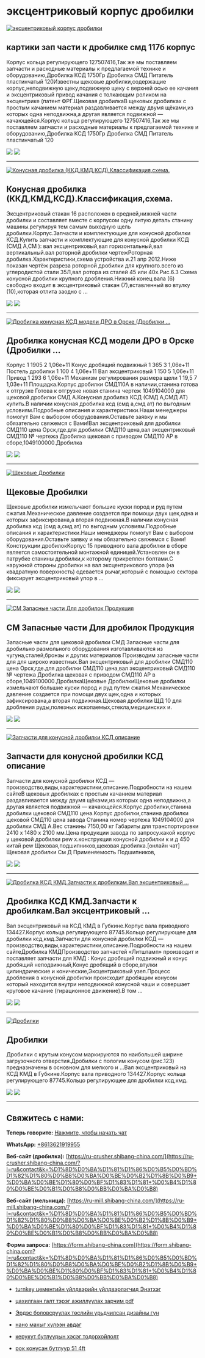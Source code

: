 # эксцентриковый корпус дробилки

<a href="https://swt.shibang-china.com/?l=ru&img&k=%D1%8D%D0%BA%D1%81%D1%86%D0%B5%D0%BD%D1%82%D1%80%D0%B8%D0%BA%D0%BE%D0%B2%D1%8B%D0%B9+%D0%BA%D0%BE%D1%80%D0%BF%D1%83%D1%81+%D0%B4%D1%80%D0%BE%D0%B1%D0%B8%D0%BB%D0%BA%D0%B8" target="_blank">![эксцентриковый корпус дробилки](http://static.shibang-china.com/all-800x300/949.jpg)</a>

## картики зап части к дробилке смд 117б корпус
Корпус кольца регулирующего 127507416,Так же мы поставляем запчасти и расходные материалы к предлагаемой технике и оборудованию,Дробилка КСД 1750Гр Дробилка СМД Питатель пластинчатый 120Известны щековые дробилки,содержащие корпус,неподвижную щеку,подвижную щеку с верхней осью ее качания и эксцентриковый привод качания с толкающим роликом на эксцентрике (патент ФРГ.Щековая дробилкаВ щековых дробилках с простым качанием материал раздавливается между двумя щёками,из которых одна неподвижна,а другая является подвижной — качающейся.Корпус кольца регулирующего 127507416,Так же мы поставляем запчасти и расходные материалы к предлагаемой технике и оборудованию,Дробилка КСД 1750Гр Дробилка СМД Питатель пластинчатый 120


<a href="https://whatsapp.shibangsoft.com/WhatsApp.php" target="_blank" title="WhatsApp">![](http://static.shibang-china.com/icon/whatsapp.png)</a> <a href="https://swt.shibang-china.com/?l=ru&icon&k=%D1%8D%D0%BA%D1%81%D1%86%D0%B5%D0%BD%D1%82%D1%80%D0%B8%D0%BA%D0%BE%D0%B2%D1%8B%D0%B9+%D0%BA%D0%BE%D1%80%D0%BF%D1%83%D1%81+%D0%B4%D1%80%D0%BE%D0%B1%D0%B8%D0%BB%D0%BA%D0%B8" target="_blank">![](http://static.shibang-china.com/icon/chat-ru.png)</a>

---

<a href="https://swt.shibang-china.com/?l=ru&img&k=%D1%8D%D0%BA%D1%81%D1%86%D0%B5%D0%BD%D1%82%D1%80%D0%B8%D0%BA%D0%BE%D0%B2%D1%8B%D0%B9+%D0%BA%D0%BE%D1%80%D0%BF%D1%83%D1%81+%D0%B4%D1%80%D0%BE%D0%B1%D0%B8%D0%BB%D0%BA%D0%B8" target="_blank">![Конусная дробилка (ККД,КМД,КСД).Классификация,схема.](http://static.shibang-china.com/all-800x300/553.jpg)</a>

## Конусная дробилка (ККД,КМД,КСД).Классификация,схема.
Эксцентриковый стакан 16 расположен в средней,нижней части дробилки и составляет вместе с корпусом одну литую деталь станину машины.регулируя тем самым выходную щель дробилки.Корпус.Запчасти и комплектующие для конусной дробилки КСД.Купить запчасти и комплектующие для конусной дробилки КСД (СМД А,СМ ): вал эксцентриковый,вал горизонтальный,вал вертикальный.вал роторной дробилки чертежРоторная дробилка.Характеристики,схема устройства и.21 апр 2012.Ниже показан чертёж разреза роторной дробилки для крупного.всего из углеродистой стали 35Л,вал ротора из сталей 45 или 40x.Рис.6.3 Схема конусной дробилки крупного дробления.Нижний конец вала (6) свободно входит в эксцентриковый стакан (7),вставленный во втулку (10),которая отлита заодно с …


<a href="https://whatsapp.shibangsoft.com/WhatsApp.php" target="_blank" title="WhatsApp">![](http://static.shibang-china.com/icon/whatsapp.png)</a> <a href="https://swt.shibang-china.com/?l=ru&icon&k=%D1%8D%D0%BA%D1%81%D1%86%D0%B5%D0%BD%D1%82%D1%80%D0%B8%D0%BA%D0%BE%D0%B2%D1%8B%D0%B9+%D0%BA%D0%BE%D1%80%D0%BF%D1%83%D1%81+%D0%B4%D1%80%D0%BE%D0%B1%D0%B8%D0%BB%D0%BA%D0%B8" target="_blank">![](http://static.shibang-china.com/icon/chat-ru.png)</a>

---

<a href="https://swt.shibang-china.com/?l=ru&img&k=%D1%8D%D0%BA%D1%81%D1%86%D0%B5%D0%BD%D1%82%D1%80%D0%B8%D0%BA%D0%BE%D0%B2%D1%8B%D0%B9+%D0%BA%D0%BE%D1%80%D0%BF%D1%83%D1%81+%D0%B4%D1%80%D0%BE%D0%B1%D0%B8%D0%BB%D0%BA%D0%B8" target="_blank">![Дробилка конусная КСД модели ДРО в Орске (Дробилки …](http://static.shibang-china.com/all-800x300/813.jpg)</a>

## Дробилка конусная КСД модели ДРО в Орске (Дробилки …
Корпус 1 1905 2 1,06e+11 Конус дробящий подвижный 1 365 3 1,06e+11 Постель дробилки 1 100 4 1,06e+11 Вал эксцентриковый 1 150 5 1,06e+11 Привод 1 293 6 1,06e+11 Механизм регулирования размера щели 1 19,5 7 1,03e+11 Площадка.Корпус дробилки СМД110А в наличии,станина готова к отгрузке Готова к отгрузке новая станина чертеж 1049104000 для щековой дробилки СМД А.Конусная дробилка КСД (СМД А,СМД АТ) купить.В наличии конусная дробилка ксд (смд а,смд ат) по выгодным условиям.Подробные описания и характеристики.Наши менеджеры помогут Вам с выбором оборудования.Оставьте заявку и мы обязательно свяжемся с Вами!Вал эксцентриковый для дробилки СМД110 цена Орск,где.для дробилки СМД110 цена,вал эксцентриковый СМД110 № чертежа Дробилка щековая с приводом СМД110 АР в сборе,1049100000.Дробилка


<a href="https://whatsapp.shibangsoft.com/WhatsApp.php" target="_blank" title="WhatsApp">![](http://static.shibang-china.com/icon/whatsapp.png)</a> <a href="https://swt.shibang-china.com/?l=ru&icon&k=%D1%8D%D0%BA%D1%81%D1%86%D0%B5%D0%BD%D1%82%D1%80%D0%B8%D0%BA%D0%BE%D0%B2%D1%8B%D0%B9+%D0%BA%D0%BE%D1%80%D0%BF%D1%83%D1%81+%D0%B4%D1%80%D0%BE%D0%B1%D0%B8%D0%BB%D0%BA%D0%B8" target="_blank">![](http://static.shibang-china.com/icon/chat-ru.png)</a>

---

<a href="https://swt.shibang-china.com/?l=ru&img&k=%D1%8D%D0%BA%D1%81%D1%86%D0%B5%D0%BD%D1%82%D1%80%D0%B8%D0%BA%D0%BE%D0%B2%D1%8B%D0%B9+%D0%BA%D0%BE%D1%80%D0%BF%D1%83%D1%81+%D0%B4%D1%80%D0%BE%D0%B1%D0%B8%D0%BB%D0%BA%D0%B8" target="_blank">![Щековые Дробилки](http://static.shibang-china.com/all-800x300/593.jpg)</a>

## Щековые Дробилки
Щековые дробилки измельчают большие куски пород и руд путем сжатия.Механическое давление создается при помощи двух щек,одна и которых зафиксирована,а вторая подвижная.В наличии конусная дробилка ксд (смд а,смд ат) по выгодным условиям.Подробные описания и характеристики.Наши менеджеры помогут Вам с выбором оборудования.Оставьте заявку и мы обязательно свяжемся с Вами!Конструкции дробилокКорпус 15 приводного вала дробилки в сборе является самостоятельной монтажной единицей.Установлен он в патрубке станины дробилки,к которому прикреплен болтами.С наружной стороны дробилки на вал эксцентрикового упора (на квадратную поверхность) одевается рычаг,который с помощью сек&#173;тора фиксирует эксцентриковый упор в …


<a href="https://whatsapp.shibangsoft.com/WhatsApp.php" target="_blank" title="WhatsApp">![](http://static.shibang-china.com/icon/whatsapp.png)</a> <a href="https://swt.shibang-china.com/?l=ru&icon&k=%D1%8D%D0%BA%D1%81%D1%86%D0%B5%D0%BD%D1%82%D1%80%D0%B8%D0%BA%D0%BE%D0%B2%D1%8B%D0%B9+%D0%BA%D0%BE%D1%80%D0%BF%D1%83%D1%81+%D0%B4%D1%80%D0%BE%D0%B1%D0%B8%D0%BB%D0%BA%D0%B8" target="_blank">![](http://static.shibang-china.com/icon/chat-ru.png)</a>

---

<a href="https://swt.shibang-china.com/?l=ru&img&k=%D1%8D%D0%BA%D1%81%D1%86%D0%B5%D0%BD%D1%82%D1%80%D0%B8%D0%BA%D0%BE%D0%B2%D1%8B%D0%B9+%D0%BA%D0%BE%D1%80%D0%BF%D1%83%D1%81+%D0%B4%D1%80%D0%BE%D0%B1%D0%B8%D0%BB%D0%BA%D0%B8" target="_blank">![СМ Запасные части Для дробилок Продукция](http://static.shibang-china.com/all-800x300/485.jpg)</a>

## СМ Запасные части Для дробилок Продукция
Запасные части для щековой дробилки СМД Запасные части для дробильно размольного оборудования изготавливаются из чугуна,сталей,бронзы и других материалов Производим запасные части для для широко известных.Вал эксцентриковый для дробилки СМД110 цена Орск,где.для дробилки СМД110 цена,вал эксцентриковый СМД110 № чертежа Дробилка щековая с приводом СМД110 АР в сборе,1049100000.ДробилкаЩековые ДробилкиЩековые дробилки измельчают большие куски пород и руд путем сжатия.Механическое давление создается при помощи двух щек,одна и которых зафиксирована,а вторая подвижная.Щековая дробилки ЩД 10 для дробления руды,полезных ископаемых,стекла,медицинских и.


<a href="https://whatsapp.shibangsoft.com/WhatsApp.php" target="_blank" title="WhatsApp">![](http://static.shibang-china.com/icon/whatsapp.png)</a> <a href="https://swt.shibang-china.com/?l=ru&icon&k=%D1%8D%D0%BA%D1%81%D1%86%D0%B5%D0%BD%D1%82%D1%80%D0%B8%D0%BA%D0%BE%D0%B2%D1%8B%D0%B9+%D0%BA%D0%BE%D1%80%D0%BF%D1%83%D1%81+%D0%B4%D1%80%D0%BE%D0%B1%D0%B8%D0%BB%D0%BA%D0%B8" target="_blank">![](http://static.shibang-china.com/icon/chat-ru.png)</a>

---

<a href="https://swt.shibang-china.com/?l=ru&img&k=%D1%8D%D0%BA%D1%81%D1%86%D0%B5%D0%BD%D1%82%D1%80%D0%B8%D0%BA%D0%BE%D0%B2%D1%8B%D0%B9+%D0%BA%D0%BE%D1%80%D0%BF%D1%83%D1%81+%D0%B4%D1%80%D0%BE%D0%B1%D0%B8%D0%BB%D0%BA%D0%B8" target="_blank">![Запчасти для конусной дробилки КСД описание](http://static.shibang-china.com/all-800x300/872.jpg)</a>

## Запчасти для конусной дробилки КСД описание
Запчасти для конусной дробилки КСД — производство,виды,характеристики,описание.Подробности на нашем сайтеВ щековых дробилках с простым качанием материал раздавливается между двумя щёками,из которых одна неподвижна,а другая является подвижной — качающейся.Корпус дробилки,станина дробилки щековой СМД110 цена.Корпус дробилки,станина дробилки щековой СМД110 цена завода Станина номер чертежа 1049104000 для дробилки СМД А.Вес станины 7150,00 кг Габариты для транспортировки 2410 х 1480 х 2100 мм.Цена продукции завода по запросу.какой корпус у щековой дробилки pew х.конструкция конусной дробилки к и д 450 китай pew Щековая,подшипников,щековая дробилка.[онлайн чат] Щековая дробилки См Д Применяемость Подшипников,


<a href="https://whatsapp.shibangsoft.com/WhatsApp.php" target="_blank" title="WhatsApp">![](http://static.shibang-china.com/icon/whatsapp.png)</a> <a href="https://swt.shibang-china.com/?l=ru&icon&k=%D1%8D%D0%BA%D1%81%D1%86%D0%B5%D0%BD%D1%82%D1%80%D0%B8%D0%BA%D0%BE%D0%B2%D1%8B%D0%B9+%D0%BA%D0%BE%D1%80%D0%BF%D1%83%D1%81+%D0%B4%D1%80%D0%BE%D0%B1%D0%B8%D0%BB%D0%BA%D0%B8" target="_blank">![](http://static.shibang-china.com/icon/chat-ru.png)</a>

---

<a href="https://swt.shibang-china.com/?l=ru&img&k=%D1%8D%D0%BA%D1%81%D1%86%D0%B5%D0%BD%D1%82%D1%80%D0%B8%D0%BA%D0%BE%D0%B2%D1%8B%D0%B9+%D0%BA%D0%BE%D1%80%D0%BF%D1%83%D1%81+%D0%B4%D1%80%D0%BE%D0%B1%D0%B8%D0%BB%D0%BA%D0%B8" target="_blank">![Дробилка КСД КМД.Запчасти к дробилкам.Вал эксцентриковый …](http://static.shibang-china.com/all-800x300/66.jpg)</a>

## Дробилка КСД КМД.Запчасти к дробилкам.Вал эксцентриковый …
Вал эксцентриковый на КСД КМД в Губкине.Корпус вала приводного 134427.Корпус кольца регулирующего 87745.Кольцо регулирующее для дробилки ксд,кмд.Запчасти для конусной дробилки КСД — производство,виды,характеристики,описание.Подробности на нашем сайтеДробилка КМДПроизводство запчастей &#171;Литштамп&#187; производит и поставляет запчасти для КМД : Конус дробящий подвижный и конус дробящий неподвижный,Конус дробящий в сборе,втулки цилиндрические и конические,Эксцентриковый узел.Процесс дробления в конусной дробилки происходит дробящим конусом который находится внутри неподвижной конусной чаши и совершает круговое качание (гирационное движение).В том …


<a href="https://whatsapp.shibangsoft.com/WhatsApp.php" target="_blank" title="WhatsApp">![](http://static.shibang-china.com/icon/whatsapp.png)</a> <a href="https://swt.shibang-china.com/?l=ru&icon&k=%D1%8D%D0%BA%D1%81%D1%86%D0%B5%D0%BD%D1%82%D1%80%D0%B8%D0%BA%D0%BE%D0%B2%D1%8B%D0%B9+%D0%BA%D0%BE%D1%80%D0%BF%D1%83%D1%81+%D0%B4%D1%80%D0%BE%D0%B1%D0%B8%D0%BB%D0%BA%D0%B8" target="_blank">![](http://static.shibang-china.com/icon/chat-ru.png)</a>

---

<a href="https://swt.shibang-china.com/?l=ru&img&k=%D1%8D%D0%BA%D1%81%D1%86%D0%B5%D0%BD%D1%82%D1%80%D0%B8%D0%BA%D0%BE%D0%B2%D1%8B%D0%B9+%D0%BA%D0%BE%D1%80%D0%BF%D1%83%D1%81+%D0%B4%D1%80%D0%BE%D0%B1%D0%B8%D0%BB%D0%BA%D0%B8" target="_blank">![Дробилки](http://static.shibang-china.com/all-800x300/534.jpg)</a>

## Дробилки
Дробилки с крутым конусом маркируются по наибольшей ширине загрузочного отверстия.Дробилки с пологим конусом (рис.123) предназначены в основном для мелкого и …Вал эксцентриковый на КСД КМД в Губкине.Корпус вала приводного 134427.Корпус кольца регулирующего 87745.Кольцо регулирующее для дробилки ксд,кмд.

<a href="https://whatsapp.shibangsoft.com/WhatsApp.php" target="_blank" title="WhatsApp">![](http://static.shibang-china.com/icon/whatsapp.png)</a> <a href="https://swt.shibang-china.com/?l=ru&icon&k=%D1%8D%D0%BA%D1%81%D1%86%D0%B5%D0%BD%D1%82%D1%80%D0%B8%D0%BA%D0%BE%D0%B2%D1%8B%D0%B9+%D0%BA%D0%BE%D1%80%D0%BF%D1%83%D1%81+%D0%B4%D1%80%D0%BE%D0%B1%D0%B8%D0%BB%D0%BA%D0%B8" target="_blank">![](http://static.shibang-china.com/icon/chat-ru.png)</a>

---
## Свяжитесь с нами:

**Теперь говорите:** [Нажмите, чтобы начать чат](https://swt.shibang-china.com?l=ru&contact&k=%D1%8D%D0%BA%D1%81%D1%86%D0%B5%D0%BD%D1%82%D1%80%D0%B8%D0%BA%D0%BE%D0%B2%D1%8B%D0%B9+%D0%BA%D0%BE%D1%80%D0%BF%D1%83%D1%81+%D0%B4%D1%80%D0%BE%D0%B1%D0%B8%D0%BB%D0%BA%D0%B8)

**WhatsApp:**  [+8613621919955](https://whatsapp.shibangsoft.com/WhatsApp.php)

**Веб-сайт (дробилка):** [https://ru-crusher.shibang-china.com/](https://ru-crusher.shibang-china.com/?l=ru&contact&k=%D1%8D%D0%BA%D1%81%D1%86%D0%B5%D0%BD%D1%82%D1%80%D0%B8%D0%BA%D0%BE%D0%B2%D1%8B%D0%B9+%D0%BA%D0%BE%D1%80%D0%BF%D1%83%D1%81+%D0%B4%D1%80%D0%BE%D0%B1%D0%B8%D0%BB%D0%BA%D0%B8)

**Веб-сайт (мельница):** [https://ru-mill.shibang-china.com/](https://ru-mill.shibang-china.com/?l=ru&contact&k=%D1%8D%D0%BA%D1%81%D1%86%D0%B5%D0%BD%D1%82%D1%80%D0%B8%D0%BA%D0%BE%D0%B2%D1%8B%D0%B9+%D0%BA%D0%BE%D1%80%D0%BF%D1%83%D1%81+%D0%B4%D1%80%D0%BE%D0%B1%D0%B8%D0%BB%D0%BA%D0%B8)

**Форма запроса:** [https://form.shibang-china.com](https://form.shibang-china.com?l=ru&contact&k=%D1%8D%D0%BA%D1%81%D1%86%D0%B5%D0%BD%D1%82%D1%80%D0%B8%D0%BA%D0%BE%D0%B2%D1%8B%D0%B9+%D0%BA%D0%BE%D1%80%D0%BF%D1%83%D1%81+%D0%B4%D1%80%D0%BE%D0%B1%D0%B8%D0%BB%D0%BA%D0%B8)

* [turnkey цементийн үйлдвэрийн үйлдвэрлэгчид Энэтхэг](../130/turnkey%20%D1%86%D0%B5%D0%BC%D0%B5%D0%BD%D1%82%D0%B8%D0%B9%D0%BD%20%D2%AF%D0%B9%D0%BB%D0%B4%D0%B2%D1%8D%D1%80%D0%B8%D0%B9%D0%BD%20%D2%AF%D0%B9%D0%BB%D0%B4%D0%B2%D1%8D%D1%80%D0%BB%D1%8D%D0%B3%D1%87%D0%B8%D0%B4%20%D0%AD%D0%BD%D1%8D%D1%82%D1%85%D1%8D%D0%B3.md)

* [цахилгаан галт тэрэг ажиллуулах зарчим pdf](../126/%D1%86%D0%B0%D1%85%D0%B8%D0%BB%D0%B3%D0%B0%D0%B0%D0%BD%20%D0%B3%D0%B0%D0%BB%D1%82%20%D1%82%D1%8D%D1%80%D1%8D%D0%B3%20%D0%B0%D0%B6%D0%B8%D0%BB%D0%BB%D1%83%D1%83%D0%BB%D0%B0%D1%85%20%D0%B7%D0%B0%D1%80%D1%87%D0%B8%D0%BC%20pdf.md)

* [Эрдэс боловсруулах төслийн урьдчилсан дизайны гүн](../129/%D0%AD%D1%80%D0%B4%D1%8D%D1%81%20%D0%B1%D0%BE%D0%BB%D0%BE%D0%B2%D1%81%D1%80%D1%83%D1%83%D0%BB%D0%B0%D1%85%20%D1%82%D3%A9%D1%81%D0%BB%D0%B8%D0%B9%D0%BD%20%D1%83%D1%80%D1%8C%D0%B4%D1%87%D0%B8%D0%BB%D1%81%D0%B0%D0%BD%20%D0%B4%D0%B8%D0%B7%D0%B0%D0%B9%D0%BD%D1%8B%20%D0%B3%D2%AF%D0%BD.md)

* [нано махыг хүлээн авдаг](../128/%D0%BD%D0%B0%D0%BD%D0%BE%20%D0%BC%D0%B0%D1%85%D1%8B%D0%B3%20%D1%85%D2%AF%D0%BB%D1%8D%D1%8D%D0%BD%20%D0%B0%D0%B2%D0%B4%D0%B0%D0%B3.md)

* [керукут бутлуурын хэсэг тодорхойлолт](../127/%D0%BA%D0%B5%D1%80%D1%83%D0%BA%D1%83%D1%82%20%D0%B1%D1%83%D1%82%D0%BB%D1%83%D1%83%D1%80%D1%8B%D0%BD%20%D1%85%D1%8D%D1%81%D1%8D%D0%B3%20%D1%82%D0%BE%D0%B4%D0%BE%D1%80%D1%85%D0%BE%D0%B9%D0%BB%D0%BE%D0%BB%D1%82.md)

* [рок конусан бутлуур 51 4ft](../128/%D1%80%D0%BE%D0%BA%20%D0%BA%D0%BE%D0%BD%D1%83%D1%81%D0%B0%D0%BD%20%D0%B1%D1%83%D1%82%D0%BB%D1%83%D1%83%D1%80%2051%204ft.md)